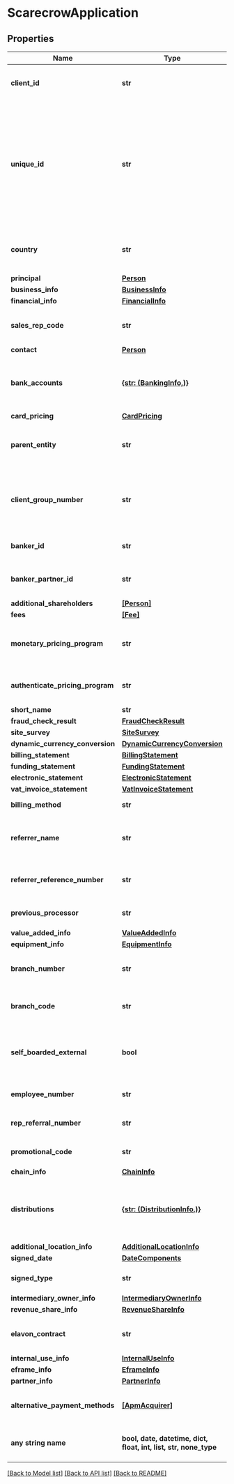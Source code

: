 # ScarecrowApplication


## Properties
Name | Type | Description | Notes
------------ | ------------- | ------------- | -------------
**client_id** | **str** | Client id of application submission, to be provided to partners | 
**unique_id** | **str** | Unique identifier of application submission, alphanumeric. Provided by the client.The uniqueId must be wholly original and never repeated. The client&#39;s name followed by a millisecond timestamp would work well. | 
**country** | **str** | Country of application submission, ISO 3166-1 alpha-3 standard applies | 
**principal** | [**Person**](Person.md) |  | 
**business_info** | [**BusinessInfo**](BusinessInfo.md) |  | 
**financial_info** | [**FinancialInfo**](FinancialInfo.md) |  | 
**sales_rep_code** | **str** | Identifier of sales representative responsible for submission | 
**contact** | [**Person**](Person.md) |  | 
**bank_accounts** | [**{str: (BankingInfo,)}**](BankingInfo.md) | Bank account container. Valid keys are as follows: BILLING, DEPOSIT, LEASE, CHARGEBACK | 
**card_pricing** | [**CardPricing**](CardPricing.md) |  | 
**parent_entity** | **str** | Entity that is parent to submisssion, forms a pair with client group, to be provided to partners | 
**client_group_number** | **str** | Client group number of application submission, paris with parent entity, to be provided to partners, required in NA | [optional] 
**banker_id** | **str** | [EU] Identifier of banker responsible for submission | [optional] 
**banker_partner_id** | **str** | [EU] Identifier of banker partner responsible for submission | [optional] 
**additional_shareholders** | [**[Person]**](Person.md) |  | [optional] 
**fees** | [**[Fee]**](Fee.md) |  | [optional] 
**monetary_pricing_program** | **str** | Pricing program also called MPP/NPP, to be provided to partners, required in EU | [optional] 
**authenticate_pricing_program** | **str** | Pricing program also called APP, to be provided to partners, required in EU | [optional] 
**short_name** | **str** | [NA] | [optional] 
**fraud_check_result** | [**FraudCheckResult**](FraudCheckResult.md) |  | [optional] 
**site_survey** | [**SiteSurvey**](SiteSurvey.md) |  | [optional] 
**dynamic_currency_conversion** | [**DynamicCurrencyConversion**](DynamicCurrencyConversion.md) |  | [optional] 
**billing_statement** | [**BillingStatement**](BillingStatement.md) |  | [optional] 
**funding_statement** | [**FundingStatement**](FundingStatement.md) |  | [optional] 
**electronic_statement** | [**ElectronicStatement**](ElectronicStatement.md) |  | [optional] 
**vat_invoice_statement** | [**VatInvoiceStatement**](VatInvoiceStatement.md) |  | [optional] 
**billing_method** | **str** | [NA] NETCREDIT or GROSS | [optional] 
**referrer_name** | **str** | Application submission&#39;s referrer name, to be provided to partners, required in NA | [optional] 
**referrer_reference_number** | **str** | The reference number associated with the referrer, known by Elavon. | [optional] 
**previous_processor** | **str** | [NA] Customer&#39;s previous payment processor | [optional] 
**value_added_info** | [**ValueAddedInfo**](ValueAddedInfo.md) |  | [optional] 
**equipment_info** | [**EquipmentInfo**](EquipmentInfo.md) |  | [optional] 
**branch_number** | **str** | Bank branch number associated with application submission | [optional] 
**branch_code** | **str** | Bank branch code associated with application submission | [optional] 
**self_boarded_external** | **bool** | [NA] Flag indicating if application is self boarded externally, suppresses forms of post-boarding contact | [optional] 
**employee_number** | **str** | Number used to identify a specific employee | [optional] 
**rep_referral_number** | **str** | Number used to identify a specific representative | [optional] 
**promotional_code** | **str** | A discount/promotional code | [optional] 
**chain_info** | [**ChainInfo**](ChainInfo.md) |  | [optional] 
**distributions** | [**{str: (DistributionInfo,)}**](DistributionInfo.md) | Distribution container for chargebacks and retrievals. The valid keys are as follows: CHARGEBACK, RETRIEVAL | [optional] 
**additional_location_info** | [**AdditionalLocationInfo**](AdditionalLocationInfo.md) |  | [optional] 
**signed_date** | [**DateComponents**](DateComponents.md) |  | [optional] 
**signed_type** | **str** | [NA] How application was signed | [optional] 
**intermediary_owner_info** | [**IntermediaryOwnerInfo**](IntermediaryOwnerInfo.md) |  | [optional] 
**revenue_share_info** | [**RevenueShareInfo**](RevenueShareInfo.md) |  | [optional] 
**elavon_contract** | **str** | [EU] Determine which Merchant Agreement customer will sign | [optional] 
**internal_use_info** | [**InternalUseInfo**](InternalUseInfo.md) |  | [optional] 
**eframe_info** | [**EframeInfo**](EframeInfo.md) |  | [optional] 
**partner_info** | [**PartnerInfo**](PartnerInfo.md) |  | [optional] 
**alternative_payment_methods** | [**[ApmAcquirer]**](ApmAcquirer.md) | [EU] List of Alternative Payment Method Acquirers container | [optional] 
**any string name** | **bool, date, datetime, dict, float, int, list, str, none_type** | any string name can be used but the value must be the correct type | [optional]

[[Back to Model list]](../README.md#documentation-for-models) [[Back to API list]](../README.md#documentation-for-api-endpoints) [[Back to README]](../README.md)


